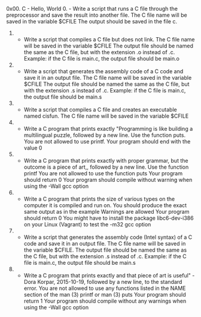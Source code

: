0x00. C - Hello, World
0. - Write a script that runs a C file through the preprocessor and save the result into another file.
The C file name will be saved in the variable $CFILE
The output should be saved in the file c.
1. - Write a script that compiles a C file but does not link.
The C file name will be saved in the variable $CFILE
The output file should be named the same as the C file, but with the extension .o instead of .c.
    Example: if the C file is main.c, the output file should be main.o
2. - Write a script that generates the assembly code of a C code and save it in an output file.
The C file name will be saved in the variable $CFILE
The output file should be named the same as the C file, but with the extension .s instead of .c.
    Example: if the C file is main.c, the output file should be main.s
3. - Write a script that compiles a C file and creates an executable named cisfun.
The C file name will be saved in the variable $CFILE
4. - Write a C program that prints exactly "Programming is like building a multilingual puzzle, followed by a new line.
Use the function puts.
You are not allowed to use printf.
Your program should end with the value 0
5. - Write a C program that prints exactly with proper grammar, but the outcome is a piece of art,, followed by a new line.
Use the function printf
You are not allowed to use the function puts
Your program should return 0
Your program should compile without warning when using the -Wall gcc option
6. - Write a C program that prints the size of various types on the computer it is compiled and run on.
You should produce the exact same output as in the example
Warnings are allowed
Your program should return 0
You might have to install the package libc6-dev-i386 on your Linux (Vagrant) to test the -m32 gcc option
7. - Write a script that generates the assembly code (Intel syntax) of a C code and save it in an output file.
The C file name will be saved in the variable $CFILE.
The output file should be named the same as the C file, but with the extension .s instead of .c.
    Example: if the C file is main.c, the output file should be main.s
8. - Write a C program that prints exactly and that piece of art is useful" - Dora Korpar, 2015-10-19, followed by a new line, to the standard error.
You are not allowed to use any functions listed in the NAME section of the man (3) printf or man (3) puts
Your program should return 1
Your program should compile without any warnings when using the -Wall gcc option
